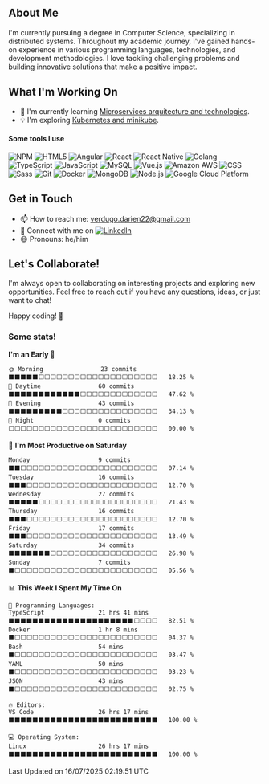 ## About Me

I'm currently pursuing a degree in Computer Science, specializing in distributed systems. Throughout my academic journey, I've gained hands-on experience in various programming languages, technologies, and development methodologies. I love tackling challenging problems and building innovative solutions that make a positive impact.

## What I'm Working On

- 🌱 I'm currently learning [Microservices arquitecture and technologies](https://microservices.io/).
- 💡 I'm exploring [Kubernetes and minikube](https://kubernetes.io/docs/tutorials/hello-minikube/).


<h4>Some tools I use</h3>
<p>
<img alt="NPM" 
     src="https://img.shields.io/badge/-NPM-CB3837?style=flat-square&style=for-the-badge&logo=npm&logoColor=white" />
<img alt="HTML5" 
     src="https://img.shields.io/badge/-HTML5-E34F26?style=flat-square&style=for-the-badge&logo=html5&logoColor=white" />
<img alt="Angular" 
     src="https://img.shields.io/badge/-Angular-DD0031?style=flat-square&style=for-the-badge&logo=angular&logoColor=white" />
<img alt="React" 
     src="https://img.shields.io/badge/React-20232A?style=flat-square&style=for-the-badge&logo=react&logoColor=61DAFB" />
<img alt="React Native" 
     src="https://img.shields.io/badge/React_Native-20232A?style=flat-square&style=for-the-badge&logo=react&logoColor=61DAFB" />
<img alt="Golang" 
     src="https://img.shields.io/badge/Go-00ADD8?style=flat-square&style=for-the-badge&logo=Go&logoColor=white" />
<img alt="TypeScript" 
     src="https://img.shields.io/badge/-TypeScript-007ACC?style=flat-square&style=for-the-badge&logo=typescript&logoColor=white" />
<img alt="JavaScript" 
     src="https://img.shields.io/badge/JavaScript-323330?style=flat-square&style=for-the-badge&logo=javascript&logoColor=F7DF1E" />
<img alt="MySQL" 
     src="https://img.shields.io/badge/MySQL-00000F?style=flat-square&style=for-the-badge&logo=mysql&logoColor=white" />
<img alt="Vue.js" 
     src="https://img.shields.io/badge/Vue.js-35495E?style=flat-square&style=for-the-badge&logo=vuedotjs&logoColor=4FC08D" />
<img alt="Amazon AWS" 
     src="https://img.shields.io/badge/Amazon_AWS-232F3E?style=flat-square&style=for-the-badge&logo=amazon-aws&logoColor=white" />
<img alt="CSS" 
     src="https://img.shields.io/badge/CSS-239120?style=flat-square&style=for-the-badge&logo=css3&logoColor=white" />
<img alt="Sass" 
     src="https://img.shields.io/badge/-Sass-CC6699?style=flat-square&style=for-the-badge&logo=sass&logoColor=white" />
<img alt="Git" 
     src="https://img.shields.io/badge/-Git-F05032?style=flat-square&style=for-the-badge&logo=git&logoColor=white" />
<img alt="Docker" 
     src="https://img.shields.io/badge/-Docker-46a2f1?style=flat-square&style=for-the-badge&logo=docker&logoColor=white" />
<img alt="MongoDB" 
     src="https://img.shields.io/badge/-MongoDB-13aa52?style=flat-square&style=for-the-badge&logo=mongodb&logoColor=white" />
<img alt="Node.js" 
     src="https://img.shields.io/badge/-Nodejs-43853d?style=flat-square&style=for-the-badge&logo=Node.js&logoColor=white" />
<img alt="Google Cloud Platform" 
     src="https://img.shields.io/badge/-Google_Cloud_Platform-1a73e8?style=flat-square&style=for-the-badge&logo=google-cloud&logoColor=white" />
</p>

## Get in Touch

- 📫 How to reach me: [verdugo.darien22@gmail.com](mailto:verdugo.darien22@gmail.com)
- 💼 Connect with me on [![LinkedIn](https://img.shields.io/badge/LinkedIn-0073b1?logo=linkedin&style=flat-square&logoColor=white)](https://www.linkedin.com/in/necrozm4)
- 😄 Pronouns: he/him

## Let's Collaborate!

I'm always open to collaborating on interesting projects and exploring new opportunities. Feel free to reach out if you have any questions, ideas, or just want to chat!

Happy coding! 🚀

### Some stats!

<!--START_SECTION:waka-->
**I'm an Early 🐤** 

```text
🌞 Morning                23 commits          ⬛⬛⬛⬛⬛⬜⬜⬜⬜⬜⬜⬜⬜⬜⬜⬜⬜⬜⬜⬜⬜⬜⬜⬜⬜   18.25 % 
🌆 Daytime                60 commits          ⬛⬛⬛⬛⬛⬛⬛⬛⬛⬛⬛⬛⬜⬜⬜⬜⬜⬜⬜⬜⬜⬜⬜⬜⬜   47.62 % 
🌃 Evening                43 commits          ⬛⬛⬛⬛⬛⬛⬛⬛⬛⬜⬜⬜⬜⬜⬜⬜⬜⬜⬜⬜⬜⬜⬜⬜⬜   34.13 % 
🌙 Night                  0 commits           ⬜⬜⬜⬜⬜⬜⬜⬜⬜⬜⬜⬜⬜⬜⬜⬜⬜⬜⬜⬜⬜⬜⬜⬜⬜   00.00 % 
```
📅 **I'm Most Productive on Saturday** 

```text
Monday                   9 commits           ⬛⬛⬜⬜⬜⬜⬜⬜⬜⬜⬜⬜⬜⬜⬜⬜⬜⬜⬜⬜⬜⬜⬜⬜⬜   07.14 % 
Tuesday                  16 commits          ⬛⬛⬛⬜⬜⬜⬜⬜⬜⬜⬜⬜⬜⬜⬜⬜⬜⬜⬜⬜⬜⬜⬜⬜⬜   12.70 % 
Wednesday                27 commits          ⬛⬛⬛⬛⬛⬜⬜⬜⬜⬜⬜⬜⬜⬜⬜⬜⬜⬜⬜⬜⬜⬜⬜⬜⬜   21.43 % 
Thursday                 16 commits          ⬛⬛⬛⬜⬜⬜⬜⬜⬜⬜⬜⬜⬜⬜⬜⬜⬜⬜⬜⬜⬜⬜⬜⬜⬜   12.70 % 
Friday                   17 commits          ⬛⬛⬛⬜⬜⬜⬜⬜⬜⬜⬜⬜⬜⬜⬜⬜⬜⬜⬜⬜⬜⬜⬜⬜⬜   13.49 % 
Saturday                 34 commits          ⬛⬛⬛⬛⬛⬛⬛⬜⬜⬜⬜⬜⬜⬜⬜⬜⬜⬜⬜⬜⬜⬜⬜⬜⬜   26.98 % 
Sunday                   7 commits           ⬛⬜⬜⬜⬜⬜⬜⬜⬜⬜⬜⬜⬜⬜⬜⬜⬜⬜⬜⬜⬜⬜⬜⬜⬜   05.56 % 
```


📊 **This Week I Spent My Time On** 

```text
💬 Programming Languages: 
TypeScript               21 hrs 41 mins      ⬛⬛⬛⬛⬛⬛⬛⬛⬛⬛⬛⬛⬛⬛⬛⬛⬛⬛⬛⬛⬛⬜⬜⬜⬜   82.51 % 
Docker                   1 hr 8 mins         ⬛⬜⬜⬜⬜⬜⬜⬜⬜⬜⬜⬜⬜⬜⬜⬜⬜⬜⬜⬜⬜⬜⬜⬜⬜   04.37 % 
Bash                     54 mins             ⬛⬜⬜⬜⬜⬜⬜⬜⬜⬜⬜⬜⬜⬜⬜⬜⬜⬜⬜⬜⬜⬜⬜⬜⬜   03.47 % 
YAML                     50 mins             ⬛⬜⬜⬜⬜⬜⬜⬜⬜⬜⬜⬜⬜⬜⬜⬜⬜⬜⬜⬜⬜⬜⬜⬜⬜   03.23 % 
JSON                     43 mins             ⬛⬜⬜⬜⬜⬜⬜⬜⬜⬜⬜⬜⬜⬜⬜⬜⬜⬜⬜⬜⬜⬜⬜⬜⬜   02.75 % 

🔥 Editors: 
VS Code                  26 hrs 17 mins      ⬛⬛⬛⬛⬛⬛⬛⬛⬛⬛⬛⬛⬛⬛⬛⬛⬛⬛⬛⬛⬛⬛⬛⬛⬛   100.00 % 

💻 Operating System: 
Linux                    26 hrs 17 mins      ⬛⬛⬛⬛⬛⬛⬛⬛⬛⬛⬛⬛⬛⬛⬛⬛⬛⬛⬛⬛⬛⬛⬛⬛⬛   100.00 % 
```


 Last Updated on 16/07/2025 02:19:51 UTC
<!--END_SECTION:waka-->
